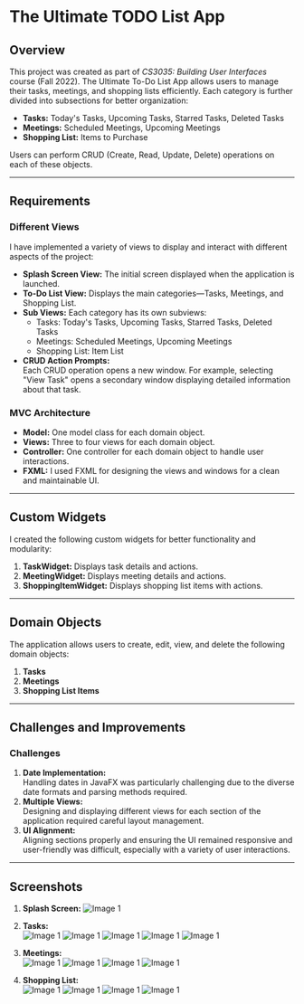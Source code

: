 # The Ultimate TODO List App

## Overview
This project was created as part of _CS3035: Building User Interfaces_ course (Fall 2022). The Ultimate To-Do List App allows users to manage their tasks, meetings, and shopping lists efficiently. Each category is further divided into subsections for better organization:
- **Tasks:** Today's Tasks, Upcoming Tasks, Starred Tasks, Deleted Tasks
- **Meetings:** Scheduled Meetings, Upcoming Meetings
- **Shopping List:** Items to Purchase

Users can perform CRUD (Create, Read, Update, Delete) operations on each of these objects.

---

## Requirements

### Different Views
I have implemented a variety of views to display and interact with different aspects of the project:
- **Splash Screen View:** The initial screen displayed when the application is launched.
- **To-Do List View:** Displays the main categories—Tasks, Meetings, and Shopping List.
- **Sub Views:** Each category has its own subviews:
  - Tasks: Today's Tasks, Upcoming Tasks, Starred Tasks, Deleted Tasks
  - Meetings: Scheduled Meetings, Upcoming Meetings
  - Shopping List: Item List
- **CRUD Action Prompts:**  
  Each CRUD operation opens a new window. For example, selecting "View Task" opens a secondary window displaying detailed information about that task.

### MVC Architecture
- **Model:** One model class for each domain object.
- **Views:** Three to four views for each domain object.
- **Controller:** One controller for each domain object to handle user interactions.
- **FXML:** I used FXML for designing the views and windows for a clean and maintainable UI.

---

## Custom Widgets
I created the following custom widgets for better functionality and modularity:
1. **TaskWidget:** Displays task details and actions.
2. **MeetingWidget:** Displays meeting details and actions.
3. **ShoppingItemWidget:** Displays shopping list items with actions.

---

## Domain Objects
The application allows users to create, edit, view, and delete the following domain objects:
1. **Tasks**
2. **Meetings**
3. **Shopping List Items**

---

## Challenges and Improvements

### Challenges
1. **Date Implementation:**  
   Handling dates in JavaFX was particularly challenging due to the diverse date formats and parsing methods required.
2. **Multiple Views:**  
   Designing and displaying different views for each section of the application required careful layout management.
3. **UI Alignment:**  
   Aligning sections properly and ensuring the UI remained responsive and user-friendly was difficult, especially with a variety of user interactions.

---

## Screenshots

1. **Splash Screen:**
   ![Image 1](README_images/1.png)  
  

2. **Tasks:**  
   ![Image 1](README_images/2.png)
   ![Image 1](README_images/3.png)
   ![Image 1](README_images/4.png)
   ![Image 1](README_images/5.png)
   ![Image 1](README_images/6.png)
  

3. **Meetings:**  
   ![Image 1](README_images/7.png)
   ![Image 1](README_images/8.png)
   ![Image 1](README_images/9.png)
   ![Image 1](README_images/10.png)  
  

4. **Shopping List:**  
   ![Image 1](README_images/11.png)
   ![Image 1](README_images/12.png)
   ![Image 1](README_images/13.png)
   ![Image 1](README_images/14.png)
